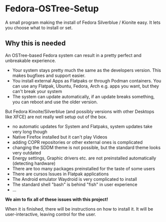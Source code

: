 # Fedora-OSTree-Setup
A small program making the install of Fedora Silverblue / Kionite easy. It lets you choose what to install or set.

## Why this is needed
An OSTree-based Fedora system can result in a pretty perfect and unbreakable experience.
- Your system stays pretty much the same as the developers version. This makes bugfixes and support easier.
- You install external Apps as Flatpaks or through Podman containers. You can use any Flatpak, Ubuntu, Fedora, Arch e.g. apps you want, but they can't break your system
- The system can update automatically, if an update breaks something, you can reboot and use the older version.

But Fedora Kinoite/Silverblue (and possibly versions with other Desktops like XFCE) are not really well setup out of the box. 
- no automatic updates for System and Flatpaks, system updates take very long though
- Native Firefox installed but it can't play Videos
- adding COPR repositories or other external ones is complicated
- changing the SDDM theme is not possible, but the standard theme looks very outdated
- Energy settings, Graphic drivers etc. are not preinstalled automatically (detecting hardware)
- There are too many packages preinstalled for the taste of some users
- There are cursos Issues in Flatpak applications
- The Android emulator Waydroid is very complicated to install
- The standard shell "bash" is behind "fish" in user experience
- ...

**We aim to fix all of these issues with this project!**

When it is finished, there will be instructions on how to install it. It will be user-interactive, leaving control for the user.
